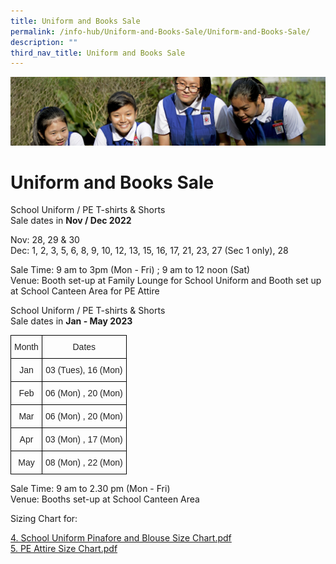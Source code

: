 ```yaml
---
title: Uniform and Books Sale
permalink: /info-hub/Uniform-and-Books-Sale/Uniform-and-Books-Sale/
description: ""
third_nav_title: Uniform and Books Sale
---
```

![](/images/Learning-@-St-Nicks_v2.jpg)

Uniform and Books Sale
======================

School Uniform / PE T-shirts & Shorts  
Sale dates in <b>Nov / Dec 2022</b>  
  

Nov: 28, 29 & 30  
Dec: 1, 2, 3, 5, 6, 8, 9, 10, 12, 13, 15, 16, 17, 21, 23, 27 (Sec 1 only), 28  
  
Sale Time: 9 am to 3pm (Mon - Fri) ; 9 am to 12 noon (Sat)  
Venue: Booth set-up at Family Lounge for School Uniform and Booth set up at School Canteen Area for PE Attire  

  

  

School Uniform / PE T-shirts & Shorts  
Sale dates in <b>Jan - May 2023</b>

<style type="text/css">
.tg  {border-collapse:collapse;border-spacing:0;}
.tg td{border-color:black;border-style:solid;border-width:1px;font-family:Arial, sans-serif;font-size:14px;
  overflow:hidden;padding:10px 5px;word-break:normal;}
.tg th{border-color:black;border-style:solid;border-width:1px;font-family:Arial, sans-serif;font-size:14px;
  font-weight:normal;overflow:hidden;padding:10px 5px;word-break:normal;}
.tg .tg-rlkj{color:#222;text-align:center;vertical-align:middle}
</style>
<table class="tg">
<thead>
  <tr>
    <th class="tg-rlkj"><span style="color:#222;background-color:transparent">Month</span></th>
    <th class="tg-rlkj"><span style="color:#222;background-color:transparent">Dates</span></th>
  </tr>
</thead>
<tbody>
  <tr>
    <td class="tg-rlkj"><span style="color:#222;background-color:transparent">Jan</span></td>
    <td class="tg-rlkj"><span style="color:#222;background-color:transparent">03 (Tues), 16 (Mon)</span></td>
  </tr>
  <tr>
    <td class="tg-rlkj"><span style="color:#222;background-color:transparent">Feb</span></td>
    <td class="tg-rlkj"><span style="color:#222;background-color:transparent">06 (Mon) , 20 (Mon)</span></td>
  </tr>
  <tr>
    <td class="tg-rlkj"><span style="color:#222;background-color:transparent">Mar</span></td>
    <td class="tg-rlkj"><span style="color:#222;background-color:transparent">06 (Mon) , 20 (Mon)</span></td>
  </tr>
  <tr>
    <td class="tg-rlkj"><span style="color:#222;background-color:transparent">Apr</span></td>
    <td class="tg-rlkj"><span style="color:#222;background-color:transparent">03 (Mon) , 17 (Mon)</span></td>
  </tr>
  <tr>
    <td class="tg-rlkj"><span style="color:#222;background-color:transparent">May</span></td>
    <td class="tg-rlkj"><span style="color:#222;background-color:transparent">08 (Mon) , 22 (Mon)</span></td>
  </tr>
</tbody>
</table>


Sale Time: 9 am to 2.30 pm (Mon - Fri)  
Venue: Booths set-up at School Canteen Area


Sizing Chart for:

[4\. School Uniform Pinafore and Blouse Size Chart.pdf](https://chijstnicholasgirls.moe.edu.sg/qql/slot/u570/School%20Info%20Hub/AY2021%20Booklist/4.%20School%20Uniform%20Pinafore%20and%20Blouse%20Size%20Chart.pdf)   
[5\. PE Attire Size Chart.pdf](https://chijstnicholasgirls.moe.edu.sg/qql/slot/u570/School%20Info%20Hub/AY2021%20Booklist/5.%20PE%20Attire%20Size%20Chart.pdf)